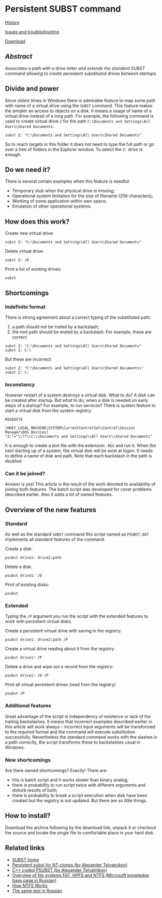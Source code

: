 # Persistent SUBST command #

[History](History.md)

[Issues and troubleshooting](IssuesAndTroubleshooting.md)

[Download](http://code.fosshub.com/psubst/downloads)

## _Abstract_ ##

_Associates a path with a drive letter and extends the standard SUBST command allowing to create persistent substituted drives between startups._



## Divide and power ##
Since oldest times in Windows there is admirable feature to map some path with name of a virtual drive using the `SUBST` command. This feature makes the simpler an access to objects on a disk. It means a usage of name of a virtual drive instead of a long path. For example, the following command is used to create virtual drive `Z` for the path `C:\Documents and Settings\All Users\Shared Documents`:
```
subst Z: "C:\Documents and Settings\All Users\Shared Documents" 
```
So to reach targets in this folder it does not need to type the full path or go over  a tree of folders in the Explorer window. To select the `Z:` drive is enough.

## Do we need it? ##
There is several certain examples when this feature is needful:
  * Temporary stub when the physical drive is missing;
  * Operational system limitation for the size of filename (256 characters);
  * Working of some application within own space;
  * Emulation of other operational systems.

## How does this work? ##
Create new virtual drive:
```
subst Z: "C:\Documents and Settings\All Users\Shared Documents" 
```
Delete virtual drive:
```
subst Z: /D 
```
Print a list of existing drives:
```
subst 
```

## Shortcomings ##
### Indefinite format ###
There is strong agreement about a correct typing of the substituted path:
  1. a path should not be trailed by a backslash;
  1. the root path should be ended by a backslash.
For example, these are correct
```
subst Z: "C:\Documents and Settings\All Users\Shared Documents" 
subst Z: C:\ 
```
But these are incorrect:
```
subst Z: "C:\Documents and Settings\All Users\Shared Documents\" 
subst Z: C: 
```

### Inconstancy ###
However restart of a system destroys a virtual disk. What to do? A disk can be created after startup. But what to do, when a disk is needed on early steps of a startup? For example, to run services? There is system feature to start a virtual disk from the system registry:
```
REGEDIT4 

[HKEY_LOCAL_MACHINE\SYSTEM\CurrentControlSet\Control\Session Manager\DOS Devices] 
"Z:"="\\??\\C:\\Documents and Settings\\All Users\\Shared Documents" 
```
It is enough to create a text file with the extension `.REG` and run it. When the next starting up of a system, the virtual disk will be exist at logon. It needs to define a name of disk and path. Note that each backslash in the path is doubled.

### Can it be joined? ###
Answer is yes! This article is the result of the work devoted to availability of joining both features. The batch script was developed for cover problems described earlier. Also it adds a lot of owned features.

## Overview of the new features ##
### Standard ###
As well as the standard `SUBST` command this script named as `PSUBST.BAT` implements all standard features of the command.

Create a disk:
```
psubst drive1: drive2:path 
```
Delete a disk:
```
psubst drive1: /D 
```
Print of existing disks:
```
psubst 
```

### Extended ###
Typing the `/P` argument you run the script with the extended features to work with persistent virtual disks.

Create a persistent virtual drive with saving in the registry:
```
psubst drive1: drive2:path /P 
```
Create a virtual drive reading about it from the registry:
```
psubst drive1: /P 
```
Delete a drive and wipe out a record from the registry:
```
psubst drive1: /D /P 
```
Print all virtual persistent drives (read from the registry)
```
psubst /P 
```

### Additional features ###
Great advantage of the script is independency of existence or lack of the trailing backslashes. It means that incorrect examples described earlier in this article will work always – incorrect input arguments will be transformed to the required format and the command will execute substitution successfully.
Nevertheless the standard command works with the slashes in a path correctly, the script transforms these to backslashes usual in Windows.

### New shortcomings ###
Are there owned shortcomings? Exactly! There are:
  * this is batch script and it works slower than binary analog;
  * there is probability to run script twice with different arguments and disturb results of both;
  * there is probability to break a script execution when disk have been created but the registry is not updated.
But there are so little things.

## How to install? ##
Download the archive following by the download link, unpack it or checkout the source and locate the single file to comfortable place in your hard disk.

## Related links ##
  * [SUBST home](http://technet.microsoft.com/en-us/library/bb491006.aspx)
  * [Persistent subst for NT-clones (by Alexander Telyatnikov)](http://alter.org.ua/en/docs/win/persist_subst/)
  * [C++ coded PSUBST (by Alexander Telyatnikov)](http://alter.org.ua/en/soft/win/psubst/)
  * [Overview of file systems FAT, HPFS and NTFS (Microsoft knowledge base page in Russian)](http://support.microsoft.com/kb/100108)
  * [How NTFS Works](http://technet.microsoft.com/en-us/library/cc781134.aspx)
  * [The same text in Russian](http://debugger.ru/articles/psubst)